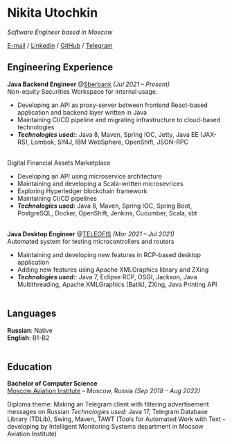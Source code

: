 # Nikita Utochkin

_Software Engineer based in Moscow_ <br>

[E-mail](mailto:n1kut04k1n@gmail.com) / [Linkedin](https://www.linkedin.com/in/n1kutochkin) / [GitHub](https://github.com/n1kutochkin) / [Telegram](https://t.me/n1kutochkin)

## Engineering Experience

**Java Backend Engineer** @[Sberbank](https://sberbank.ru) _(Jul 2021 – Present)_ <br>
Non-equity Securities Workspace for internal usage.
  - Developing an API as proxy-server between frontend React-based application and backend layer written in Java
  - Maintaining CI/CD pipeline and migrating infrastructure to cloud-based technologies
  - **_Technologies used:_**: Java 8, Maven, Spring IOC, Jetty, Java EE (JAX-RS), Lombok, Slf4J, IBM WebSphere, OpenShift, JSON-RPC
  <br><br>
  
Digital Financial Assets Marketplace
 - Developing an API using microservice architecture
 - Maintaining and developing a Scala-written microsevrices
 - Exploring Hyperledger blockchain framework
 - Maintaining CI/CD pipelines
 - **_Technologies used:_** Java 8, Maven, Spring IOC, Spring Boot, PostgreSQL, Docker, OpenShift, Jenkins, Cucumber, Scala, sbt
<br><br>

**Java Desktop Engineer** @[TELEOFIS](https://teleofis.ru) _(Mar 2021 – Jul 2021)_ <br>
Automated system for testing microcontrollers and routers
 - Maintaining and developing new features in RCP-based desktop application
 - Adding new features using Apache XMLGraphics library and ZXing
 - **_Technologies used:_**: Java 7, Eclipse RCP, OSGI, Jackson, Java Multithreading, Apache XMLGraphics (Batik), ZXing, Java Printing API
<br><br>

## Languages

**Russian**: Native <br>
**English**: B1-B2
<br><br>

## Education

**Bachelor of Computer Science** <br>
[Moscow Aviation Institute](https://mai.ru) – Moscow, Russia _(Sep 2018 – Aug 2022)_ <br>

Diploma theme: Making an Telegram client with filtering advertisement messages on Russian
_Technologies used:_ Java 17, Telegram Database Library (TDLib), Swing, Maven, TAWT (Tools for Automated Work with Text - developing by Intelligent Monitoring Systems department in Mocsow Aviation Institute)

